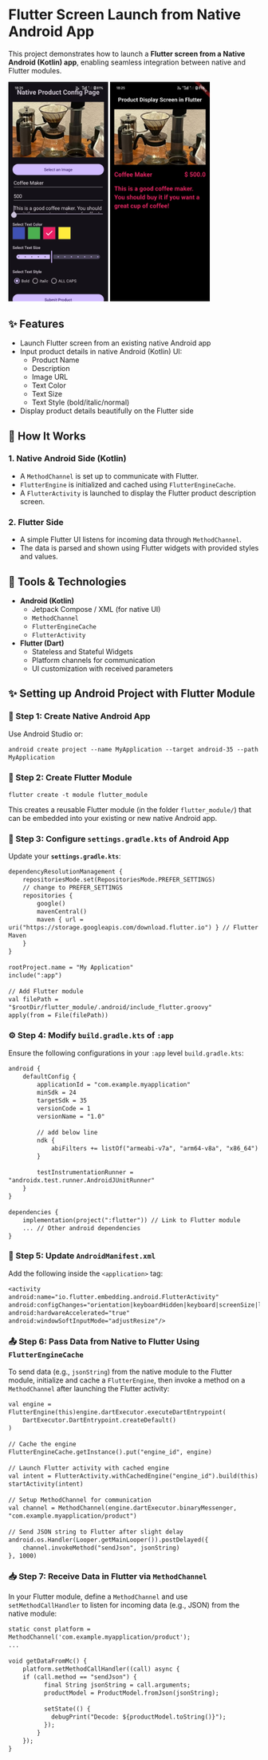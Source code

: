 # Flutter Screen Launch from Native Android App

This project demonstrates how to launch a **Flutter screen from a Native Android (Kotlin) app**, enabling seamless integration between native and Flutter modules.

<p float="left">
  <img src="images/native_screen.jpg" width="200" />
  <img src="images/flutter_screen.jpg" width="200" />
</p>

## ✨ Features

- Launch Flutter screen from an existing native Android app
- Input product details in native Android (Kotlin) UI:
  - Product Name
  - Description
  - Image URL
  - Text Color
  - Text Size
  - Text Style (bold/italic/normal)
- Display product details beautifully on the Flutter side

## 📱 How It Works

### 1. Native Android Side (Kotlin)
- A `MethodChannel` is set up to communicate with Flutter.
- `FlutterEngine` is initialized and cached using `FlutterEngineCache`.
- A `FlutterActivity` is launched to display the Flutter product description screen.

### 2. Flutter Side
- A simple Flutter UI listens for incoming data through `MethodChannel`.
- The data is parsed and shown using Flutter widgets with provided styles and values.

## 🔧 Tools & Technologies

- **Android (Kotlin)**
  - Jetpack Compose / XML (for native UI)
  - `MethodChannel`
  - `FlutterEngineCache`
  - `FlutterActivity`
- **Flutter (Dart)**
  - Stateless and Stateful Widgets
  - Platform channels for communication
  - UI customization with received parameters

## ✨ Setting up Android Project with Flutter Module

### 📱 Step 1: Create Native Android App 
Use Android Studio or:

    android create project --name MyApplication --target android-35 --path MyApplication


### 📁 Step 2: Create Flutter Module

    flutter create -t module flutter_module

This creates a reusable Flutter module (in the folder `flutter_module/`) that can be embedded into your existing or new native Android app.

### 🔧 Step 3: Configure `settings.gradle.kts` of Android App
Update your **`settings.gradle.kts`**:

    dependencyResolutionManagement {
	    repositoriesMode.set(RepositoriesMode.PREFER_SETTINGS)
	    // change to PREFER_SETTINGS
	    repositories {
	        google()
	        mavenCentral()
	        maven { url = uri("https://storage.googleapis.com/download.flutter.io") } // Flutter Maven
	    }
    } 
    
    rootProject.name = "My Application"
    include(":app")
    
    // Add Flutter module
    val filePath = "$rootDir/flutter_module/.android/include_flutter.groovy"
    apply(from = File(filePath))

### ⚙️ Step 4: Modify `build.gradle.kts` of `:app`

Ensure the following configurations in your `:app` level `build.gradle.kts`:

    android {
	    defaultConfig {
	        applicationId = "com.example.myapplication"
	        minSdk = 24
	        targetSdk = 35
	        versionCode = 1
	        versionName = "1.0"
	        
	        // add below line
	        ndk {
	            abiFilters += listOf("armeabi-v7a", "arm64-v8a", "x86_64")
	        }

	        testInstrumentationRunner = "androidx.test.runner.AndroidJUnitRunner"
	    }
    }
    
    dependencies {
	    implementation(project(":flutter")) // Link to Flutter module
	    ... // Other android dependencies
    }

### 📝 Step 5: Update `AndroidManifest.xml`

Add the following inside the `<application>` tag:

    <activity
    android:name="io.flutter.embedding.android.FlutterActivity"
    android:configChanges="orientation|keyboardHidden|keyboard|screenSize|locale|layoutDirection|fontScale|screenLayout|density|uiMode"
    android:hardwareAccelerated="true"
    android:windowSoftInputMode="adjustResize"/>


### 📤 Step 6: Pass Data from Native to Flutter Using `FlutterEngineCache`

To send data (e.g., `jsonString`) from the native module to the Flutter module, initialize and cache a `FlutterEngine`, then invoke a method on a `MethodChannel` after launching the Flutter activity:

    val engine = FlutterEngine(this)engine.dartExecutor.executeDartEntrypoint(
	    DartExecutor.DartEntrypoint.createDefault()
    )
    
    // Cache the engine
    FlutterEngineCache.getInstance().put("engine_id", engine)
    
    // Launch Flutter activity with cached engine
    val intent = FlutterActivity.withCachedEngine("engine_id").build(this)
    startActivity(intent)
    
    // Setup MethodChannel for communication
    val channel = MethodChannel(engine.dartExecutor.binaryMessenger, "com.example.myapplication/product")
    
    // Send JSON string to Flutter after slight delay
    android.os.Handler(Looper.getMainLooper()).postDelayed({
	    channel.invokeMethod("sendJson", jsonString)
    }, 1000)

### 📥 Step 7: Receive Data in Flutter via `MethodChannel`

In your Flutter module, define a `MethodChannel` and use `setMethodCallHandler` to listen for incoming data (e.g., JSON) from the native module:

    static const platform = MethodChannel('com.example.myapplication/product');
    ...
    
    void getDataFromMc() {
	    platform.setMethodCallHandler((call) async {
	    if (call.method == "sendJson") {
		      final String jsonString = call.arguments;
		      productModel = ProductModel.fromJson(jsonString);

		      setState(() {
		        debugPrint("Decode: ${productModel.toString()}");
		      });
		    } 
	    });
    }

